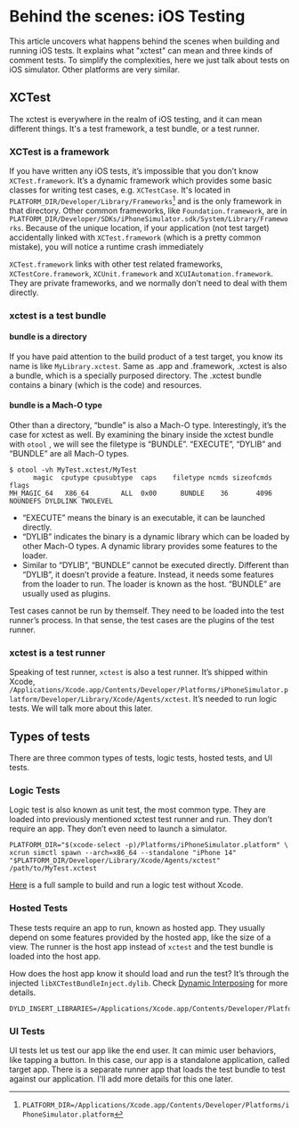 # Behind the scenes: iOS Testing
This article uncovers what happens behind the scenes when building and running iOS tests. It explains what "xctest" can mean and three kinds of comment tests. To simplify the complexities, here we just talk about tests on iOS simulator. Other platforms are very similar.

## XCTest
The xctest is everywhere in the realm of iOS testing, and it can mean different things. It's a test framework, a test bundle, or a test runner.

### XCTest is a framework
If you have written any iOS tests, it’s impossible that you don’t know `XCTest.framework`. It’s a dynamic framework which provides some basic classes for writing test cases, e.g. `XCTestCase`. It's located in `PLATFORM_DIR/Developer/Library/Frameworks`[^1] and is the only framework in that directory. Other common frameworks, like `Foundation.framework`, are in `PLATFORM_DIR/Developer/SDKs/iPhoneSimulator.sdk/System/Library/Frameworks`. Because of the unique location, if your application (not test target) accidentally linked with `XCTest.framework` (which is a pretty common mistake), you will notice a runtime crash immediately

`XCTest.framework` links with other test related frameworks, `XCTestCore.framework`, `XCUnit.framework` and `XCUIAutomation.framework`. They are private frameworks, and we normally don’t need to deal with them directly.

[^1]: `PLATFORM_DIR=/Applications/Xcode.app/Contents/Developer/Platforms/iPhoneSimulator.platform`

### xctest is a test bundle
#### bundle is a directory
If you have paid attention to the build product of a test target, you know its name is like `MyLibrary.xctest`. Same as .app and .framework, .xctest is also a bundle, which is a specially purposed directory. The .xctest bundle contains a binary (which is the code) and resources.

#### bundle is a Mach-O type
Other than a directory, “bundle” is also a Mach-O type. Interestingly, it’s the case for xctest as well. By examining the binary inside the xctest bundle with `otool` , we will see the filetype is “BUNDLE”. “EXECUTE”, “DYLIB” and “BUNDLE” are all Mach-O types.

```
$ otool -vh MyTest.xctest/MyTest
      magic  cputype cpusubtype  caps    filetype ncmds sizeofcmds      flags
MH_MAGIC_64   X86_64        ALL  0x00      BUNDLE    36       4096   NOUNDEFS DYLDLINK TWOLEVEL
```

* “EXECUTE” means the binary is an executable, it can be launched directly.
*  “DYLIB” indicates the binary is a dynamic library which can be loaded by other Mach-O types. A dynamic library provides some features to the loader.
* Similar to  “DYLIB”, “BUNDLE” cannot be executed directly. Different than “DYLIB”, it doesn’t provide a feature. Instead, it needs some features from the loader to run. The loader is known as the host. “BUNDLE” are usually used as plugins.

Test cases cannot be run by themself. They need to be loaded into the test runner’s process. In that sense, the test cases are the plugins of the test runner.

### xctest is a test runner
Speaking of test runner, `xctest` is also a test runner. It’s shipped within Xcode,  `/Applications/Xcode.app/Contents/Developer/Platforms/iPhoneSimulator.platform/Developer/Library/Xcode/Agents/xctest`. It’s needed to run logic tests. We will talk more about this later.

## Types of tests
There are three common types of tests, logic tests, hosted tests, and UI tests.
### Logic Tests
Logic test is also known as unit test, the most common type. They are loaded into previously mentioned xctest test runner and run. They don’t require an app. They don’t even need to launch a simulator.
```
PLATFORM_DIR="$(xcode-select -p)/Platforms/iPhoneSimulator.platform" \
xcrun simctl spawn --arch=x86_64 --standalone "iPhone 14" "$PLATFORM_DIR/Developer/Library/Xcode/Agents/xctest" /path/to/MyTest.xctest
```
[Here](../testing/logic_test/build_and_test.sh) is a full sample to build and run a logic test without Xcode.

### Hosted Tests
These tests require an app to run, known as hosted app. They usually depend on some features provided by the hosted app, like the size of a view. The runner is the host app instead of `xctest` and the test bundle is loaded into the host app.

How does the host app know it should load and run the test? It’s through the injected `libXCTestBundleInject.dylib`. Check [Dynamic Interposing](../dynamic_linking/dynamic_interposing.md) for more details.
```
DYLD_INSERT_LIBRARIES=/Applications/Xcode.app/Contents/Developer/Platforms/iPhoneSimulator.platform/Developer/usr/lib/libXCTestBundleInject.dylib
```

### UI Tests
UI tests let us test our app like the end user. It can mimic user behaviors, like tapping a button. In this case, our app is a standalone application, called target app. There is a separate runner app that loads the test bundle to test against our application. I'll add more details for this one later.
